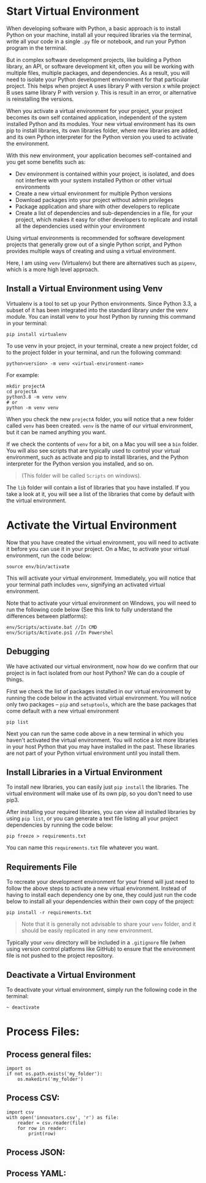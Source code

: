 # Start Virtual Environment
When developing software with Python, a basic approach is to install Python on your machine, install all your required libraries via the terminal, write all your code in a single `.py` file or notebook, and run your Python program in the terminal.

But in complex software development projects, like building a Python library, an API, or software development kit, often you will be working with multiple files, multiple packages, and dependencies. As a result, you will need to isolate your Python development environment for that particular project. This helps when project A uses library P with version x while project B uses same library P with version y. This is result in an error, or alternative is reinstalling the versions.

When you activate a virtual environment for your project, your project becomes its own self contained application, independent of the system installed Python and its modules. Your new virtual environment has its own pip to install libraries, its own libraries folder, where new libraries are added, and its own Python interpreter for the Python version you used to activate the environment.

With this new environment, your application becomes self-contained and you get some benefits such as:
- Dev environment is contained within your project, is isolated, and does not interfere with your system installed Python or other virtual environments
- Create a new virtual environment for multiple Python versions
- Download packages into your project without admin privileges
- Package application and share with other developers to replicate
- Create a list of dependencies and sub-dependencies in a file, for your project, which makes it easy for other developers to replicate and install all the dependencies used within your environment

Using virtual environments is recommended for software development projects that generally grow out of a single Python script, and Python provides multiple ways of creating and using a virtual environment.

Here, I am using `venv` (Virtualenv) but there are alternatives such as `pipenv`, which is a more high level approach.

## Install a Virtual Environment using Venv

Virtualenv is a tool to set up your Python environments. Since Python 3.3, a subset of it has been integrated into the standard library under the venv module. You can install venv to your host Python by running this command in your terminal:
```
pip install virtualenv
```

To use venv in your project, in your terminal, create a new project folder, cd to the project folder in your terminal, and run the following command:
```
python<version> -m venv <virtual-environment-name>
```

For example:
```
mkdir projectA
cd projectA
python3.8 -m venv venv
# or
python -m venv venv
```

When you check the new `projectA` folder, you will notice that a new folder called `venv` has been created. `venv` is the name of our virtual environment, but it can be named anything you want.

If we check the contents of `venv` for a bit, on a Mac you will see a `bin` folder. You will also see scripts that are typically used to control your virtual environment, such as activate and pip to install libraries, and the Python interpreter for the Python version you installed, and so on. 
> (This folder will be called `Scripts` on windows).

The `lib` folder will contain a list of libraries that you have installed. If you take a look at it, you will see a list of the libraries that come by default with the virtual environment.

# Activate the Virtual Environment
Now that you have created the virtual environment, you will need to activate it before you can use it in your project. On a Mac, to activate your virtual environment, run the code below:
```
source env/bin/activate
```

This will activate your virtual environment. Immediately, you will notice that your terminal path includes `venv`, signifying an activated virtual environment.

Note that to activate your virtual environment on Windows, you will need to run the following code below (See this link to fully understand the differences between platforms):
```
env/Scripts/activate.bat //In CMD
env/Scripts/Activate.ps1 //In Powershel
```

## Debugging
We have activated our virtual environment, now how do we confirm that our project is in fact isolated from our host Python? We can do a couple of things.

First we check the list of packages installed in our virtual environment by running the code below in the activated virtual environment. You will notice only two packages – `pip` and `setuptools`, which are the base packages that come default with a new virtual environment
```
pip list
```

Next you can run the same code above in a new terminal in which you haven't activated the virtual environment. You will notice a lot more libraries in your host Python that you may have installed in the past. These libraries are not part of your Python virtual environment until you install them.

## Install Libraries in a Virtual Environment
To install new libraries, you can easily just `pip install` the libraries. The virtual environment will make use of its own pip, so you don't need to use pip3.

After installing your required libraries, you can view all installed libraries by using `pip list`, or you can generate a text file listing all your project dependencies by running the code below:
```
pip freeze > requirements.txt
```

You can name this `requirements.txt` file whatever you want.

## Requirements File
To recreate your development environment for your friend will just need to follow the above steps to activate a new virtual environment. Instead of having to install each dependency one by one, they could just run the code below to install all your dependencies within their own copy of the project:
```
pip install -r requirements.txt
```

> Note that it is generally not advisable to share your `venv` folder, and it should be easily replicated in any new environment.

Typically your `venv` directory will be included in a `.gitignore` file (when using version control platforms like GitHub) to ensure that the environment file is not pushed to the project repository.

## Deactivate a Virtual Environment
To deactivate your virtual environment, simply run the following code in the terminal:
```
~ deactivate
```

# Process Files:
## Process general files:
```
import os
if not os.path.exists('my_folder'):
    os.makedirs('my_folder')
```
## Process CSV:
```
import csv
with open('innovators.csv', 'r') as file:
    reader = csv.reader(file)
    for row in reader:
        print(row)
```
## Process JSON:

## Process YAML:

